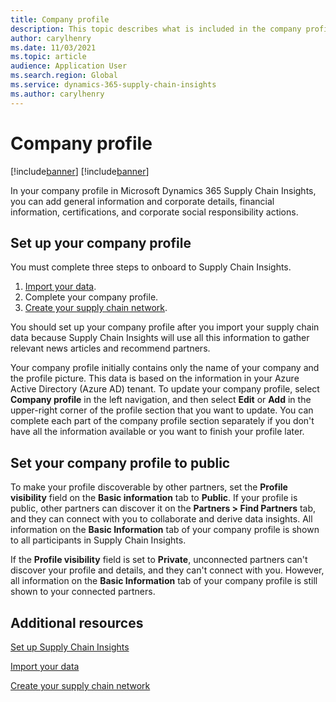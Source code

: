 ```yaml
---
title: Company profile
description: This topic describes what is included in the company profile in Microsoft Dynamics 365 Supply Chain Insights. It also explains the purpose of company profiles.
author: carylhenry
ms.date: 11/03/2021
ms.topic: article
audience: Application User
ms.search.region: Global
ms.service: dynamics-365-supply-chain-insights
ms.author: carylhenry
---
```


# Company profile

[!include[banner](includes/banner.md)]
[!include[banner](includes/preview-banner.md)]

In your company profile in Microsoft Dynamics 365 Supply Chain Insights, you can add general information and corporate details, financial information, certifications, and corporate social responsibility actions.

## Set up your company profile

You must complete three steps to onboard to Supply Chain Insights.

1. [Import your data](ingest-data.md).
2. Complete your company profile.
3. [Create your supply chain network](partners.md).

You should set up your company profile after you import your supply chain data because Supply Chain Insights will use all this information to gather relevant news articles and recommend partners.

Your company profile initially contains only the name of your company and the profile picture. This data is based on the information in your Azure Active Directory (Azure AD) tenant. To update your company profile, select **Company profile** in the left navigation, and then select **Edit** or **Add** in the upper-right corner of the profile section that you want to update. You can complete each part of the company profile section separately if you don't have all the information available or you want to finish your profile later.

## Set your company profile to public

To make your profile discoverable by other partners, set the **Profile visibility** field on the **Basic information** tab to **Public**. If your profile is public, other partners can discover it on the **Partners \> Find Partners** tab, and they can connect with you to collaborate and derive data insights. All information on the **Basic Information** tab of your company profile is shown to all participants in Supply Chain Insights.

If the **Profile visibility** field is set to **Private**, unconnected partners can't discover your profile and details, and they can't connect with you. However, all information on the **Basic Information** tab of your company profile is still shown to your connected partners.

## Additional resources

[Set up Supply Chain Insights](set-up.md)

[Import your data](ingest-data.md)

[Create your supply chain network](partners.md)
